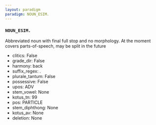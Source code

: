 ```yaml
---
layout: paradigm
paradigm: NOUN_ESIM.
---
```

### ` NOUN_ESIM. `

Abbreviated noun with final full stop and no morphology. At the moment covers parts-of-speech, may be split in the future
* clitics: False
* grade_dir: False
* harmony: back
* suffix_regex: \.
* plurale_tantum: False
* possessive: False
* upos: ADV
* stem_vowel: None
* kotus_tn: 99
* pos: PARTICLE
* stem_diphthong: None
* kotus_av: None
* deletion: None
